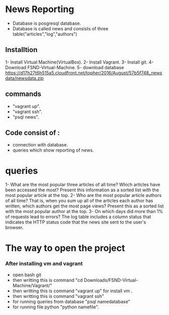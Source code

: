 # News Reporting
- Database is posgresql database.
- Database is called news and consists of three table("articles","log","authors")
## Installtion
  1- Install Virtual Machine(VirtualBox).
  2- Install Vagrant.
  3- Install git.
  4- Download FSND-Virtual-Machine.
  5- download database https://d17h27t6h515a5.cloudfront.net/topher/2016/August/57b5f748_newsdata/newsdata.zip
## commands 
- "vagrant up".
- "vagrant ssh".
- "psql news".
## Code consist of :
- connection with database.
- queries which show reporting of news.
# queries
1-  What are the most popular three articles of all time? Which articles have been accessed the most? Present this information as a sorted list with the most popular article at the top.
2-  Who are the most popular article authors of all time? That is, when you sum up all of the articles each author has written, which authors get the most page views? Present this as a sorted list with the most popular author at the top.
3- On which days did more than 1% of requests lead to errors? The log table includes a column status that indicates the HTTP status code that the news site sent to the user's browser.
# The way to open the project
### After installing vm and vagrant
 - open bash git 
 - then writting this is command "cd Downloads/FSND-Virtual-Machine/Vagrant/"
 - then writting this is command "vagrant up" for install vm .
 - then writting this is command "vagrant ssh"
 - for running queries from database "psql namedatabase"
 - for running file python "python namefile".